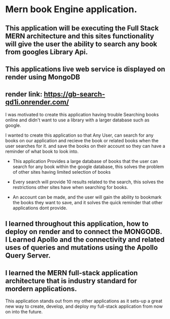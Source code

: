 # Mern book Engine application.

## This application will be executing the Full Stack MERN architecture and this sites functionality will give the user the ability to search any book from googles Library Api.

## This applications live web service is displayed on render using MongoDB

## render link: https://gb-search-qd1i.onrender.com/

I was motivated to create this application having trouble Searching books online and didn't want to use a library with a larger database such as google.

I wanted to create this application so that Any User, can search for any books on our application
and recieve the book or related books when the user searches for it. and save the books on their account so they can have a reminder of what book to look into.

* This application Provides a large database of books that the user can search for any book within the google database, this solves the problem of other sites having limited selection of books

* Every search will provide 10 results related to the search, this solves the restrictions other sites have when searching for books.

* An account can be made, and the user will gain the ability to bookmark the books they want to save, and it solves the quick reminder that other applications dont provide.

## I learned throughout this application, how to deploy on render and to connect the MONGODB. I Learned Apollo and the connectivity and related uses of queries and mutations using the Apollo Query Server.

## I learned the MERN full-stack application architecture that is industry standard for mordern applications.

This application stands out from my other applications as it sets-up a great new way to create, develop, and deploy my full-stack application from now on into the future. 
